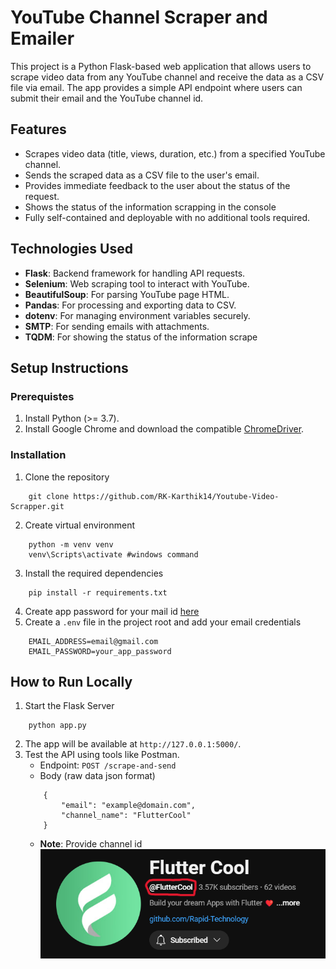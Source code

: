 # YouTube Channel Scraper and Emailer

This project is a Python Flask-based web application that allows users to scrape video data from any YouTube channel and receive the data as a CSV file via email. The app provides a simple API endpoint where users can submit their email and the YouTube channel id.

## Features
* Scrapes video data (title, views, duration, etc.) from a specified YouTube channel.
* Sends the scraped data as a CSV file to the user's email.
* Provides immediate feedback to the user about the status of the request.
* Shows the status of the information scrapping in the console
* Fully self-contained and deployable with no additional tools required.

## Technologies Used
* **Flask**: Backend framework for handling API requests.
* **Selenium**: Web scraping tool to interact with YouTube.
* **BeautifulSoup**: For parsing YouTube page HTML.
* **Pandas**: For processing and exporting data to CSV.
* **dotenv**: For managing environment variables securely.
* **SMTP**: For sending emails with attachments.
* **TQDM**: For showing the status of the information scrape

## Setup Instructions
### Prerequistes
1. Install Python (>= 3.7).
2. Install Google Chrome and download the compatible [ChromeDriver](https://developer.chrome.com/docs/chromedriver/downloads).
### Installation
1. Clone the repository
```
    git clone https://github.com/RK-Karthik14/Youtube-Video-Scrapper.git
```
2. Create virtual environment
```
    python -m venv venv
    venv\Scripts\activate #windows command
```
3. Install the required dependencies
```
    pip install -r requirements.txt
```

4. Create app password for your mail id [here](https://youtu.be/weA4yBSUMXs?feature=shared)
5. Create a ``` .env ``` file in the project root and add your email credentials
```
    EMAIL_ADDRESS=email@gmail.com
    EMAIL_PASSWORD=your_app_password
```
## How to Run Locally
1. Start the Flask Server
```
    python app.py
```
2. The app will be available at ```http://127.0.0.1:5000/```.
3. Test the API using tools like Postman.
    * Endpoint: ```POST /scrape-and-send```
    * Body (raw data json format)
    ```
        {
            "email": "example@domain.com",
            "channel_name": "FlutterCool"
        }

    ```
    * **Note**: Provide channel id
    ![IMG](/images/img1.png)
